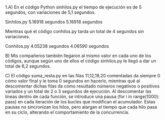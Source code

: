 1.A) En el código Python sinhilos.py el tiempo de ejecución es de 5 segundos, con variaciones de 5,1 segundos.

Sinhilos.py
5.16918 segundos
5.16918 segundos

Mientras qué el código conhilos.py tarda un total de 4 segundos sin variaciones.

Conhilos.py
4.05238 segundos
4.06590 segundos

B) Mis compañeros también llegaron al mismo valor en cada uno de los códigos, aunque según uno de ellos el código sinhilos.py le llegó a dar un total de 6,2 segundos.

C) El código suma_resta.py en las filas 11,12,19,20 comentadas da siempre 0 cómo valor final y le toma 0 segundos en hacerlo, 
mientras qué al descomentar dichas filas da cómo resultado números negativos o positivos variados y un total de 2 o 3 segundos de ejecución.
Al descomentar las líneas dentro de cada función, se introduce una pausa (for i in range(1000): pass) en cada iteración de los bucles que modifican el acumulador. 
Estas pausas no sincronizan los hilos, pero alargan el tiempo que cada hilo pasa en su ciclo, alterando el comportamiento de la concurrencia.

